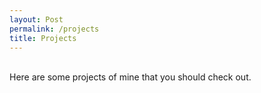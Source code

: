 ```yaml
---
layout: Post
permalink: /projects
title: Projects
---
```


<br>
Here are some projects of mine that you should check out.